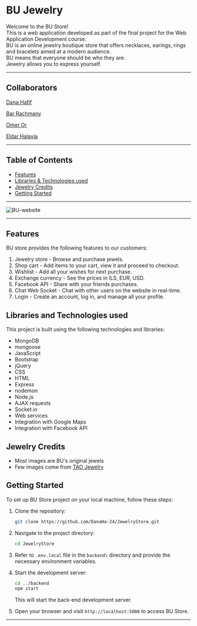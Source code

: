 # BU Jewelry

<p>
Welcome to the BU Store! <br>
This is a web application developed as part of the final project for the Web Application Development course. <br>
BU is an online jewelry boutique store that offers necklaces, earings, rings and bracelets aimed at a modern audience. <br>
BU means that everyone should be who they are. <br>
Jewelry allows you to express yourself.
</p>


---

## Collaborators
[Dana Hafif](https://github.com/DanaHa-24)

[Bar Rachmany](https://github.com/barrachmany)

[Omer Or](https://github.com/OmerOr1)

[Eldar Halavia](https://github.com/EldarHalavia)

---

## Table of Contents

- [Features](#features)
- [Libraries & Technologies used](#Libraries-and-Technologies-used)
- [Jewelry Credits](#Jewelry-Credits)
- [Getting Started](#Getting-Started)

---

![BU-website](https://github.com/DanaHa-24/JewelryStore/assets/117688436/beffb087-fadc-4c3a-a0d6-53de94fe93cd)

---

## Features

BU store provides the following features to our customers:
1) Jewelry store - Browse and purchase jewels.
2) Shop cart - Add items to your cart, view it and proceed to checkout.
3) Wishlist - Add all your wishes for next purchase.
4) Exchange currency - See the prices in ILS, EUR, USD.
5) Facebook API - Share with your friends purchases.
6) Chat Web Socket - Chat with other users on the website in real-time.
7) Login - Create an account, log in, and manage all your profile.


## Libraries and Technologies used

This project is built using the following technologies and libraries:

* MongoDB
* mongoose
* JavaScript
* Bootstrap
* jQuery
* CSS
* HTML
* Express
* nodemon
* Node.js
* AJAX requests
* Socket.io
* Web services
* Integration with Google Maps
* Integration with Facebook API


## Jewelry Credits

* Most images are BU's original jewels
* Few images come from [TAO Jewelry](https://shoptaostyle.com/)


## Getting Started

To set up BU Store project on your local machine, follow these steps:

1. Clone the repository:

   ```bash
   git clone https://github.com/DanaHa-24/JewelryStore.git
   ```

2. Navigate to the project directory:

   ```bash
   cd JewelryStore
   ```
   
3. Refer to `.env.local` file in the `backend\` directory and provide the necessary environment variables.

4. Start the development server:

   ```bash
   cd ../backend
   npm start
   ```
   This will start the back-end development server.

5. Open your browser and visit `http://localhost:5000` to access BU Store.

---
